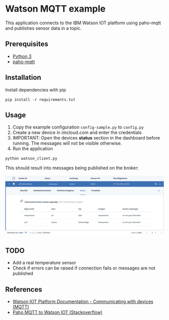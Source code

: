 # Watson MQTT example

This application connects to the IBM Watson IOT platform using paho-mqtt
and publishes sensor data in a topic.

## Prerequisites

- [Python 3](https://www.python.org)
- [paho-mqtt](https://github.com/eclipse/paho.mqtt.python)

## Installation

Install dependencies with pip

```shell
pip install -r requirements.txt
```

## Usage

1. Copy the example configuration `config-sample.py` to `config.py`
1. Create a new device in imcloud.com and enter the credentials
1. IMPORTANT: Open the devices **status** section in the dashboard before running.
   The messages will not be visible otherwise.
1. Run the application

```shell
python watson_client.py
```

This should result into messages being published on the broker:

![Payload published to the status topic](img/sending_data.png)

## TODO

- Add a real temperature sensor
- Check if errors can be raised if connection fails or messages are not published

## References

- [Watson IOT Platform Documentation - Communicating with devices (MQTT)](https://www.ibm.com/docs/en/watson-iot-platform?topic=devices-communicating-mqtt)
- [Paho MQTT to Watson IOT (Stackoverflow)](https://stackoverflow.com/questions/46664862/python-paho-mqtt-og-ibm-watson-iot)

